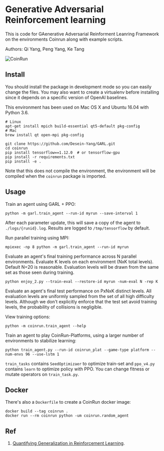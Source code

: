 
# Generative Adversarial Reinforcement learning


This is code for GAenerative Adversarial Reinforment Leanring Framework on the environments Coinrun along with example scripts.

Authors: Qi Yang, Peng Yang, Ke Tang

![CoinRun](coinrun.png?raw=true "CoinRun")

## Install

You should install the package in development mode so you can easily change the files.  You may also want to create a virtualenv before installing since it depends on a specific version of OpenAI baselines.

This environment has been used on Mac OS X and Ubuntu 16.04 with Python 3.6.

```
# Linux
apt-get install mpich build-essential qt5-default pkg-config
# Mac
brew install qt open-mpi pkg-config

git clone https://github.com/Desein-Yang/GARL.git
cd coinrun
pip install tensorflow==1.12.0  # or tensorflow-gpu
pip install -r requirements.txt
pip install -e .
```

Note that this does not compile the environment, the environment will be compiled when the `coinrun` package is imported.

## Usage

Train an agent using GARL + PPO:

```
python -m garl.train_agent --run-id myrun --save-interval 1
```

After each parameter update, this will save a copy of the agent to `./logs/{runid}.log`. Results are logged to `/tmp/tensorflow` by default.

Run parallel training using MPI:

```
mpiexec -np 8 python -m garl.train_agent --run-id myrun
```

Evaluate an agent's final training performance across N parallel environments. Evaluate K levels on each environment (NxK total levels). Default N=20 is reasonable. Evaluation levels will be drawn from the same set as those seen during training.

```
python enjoy_2.py --train-eval --restore-id myrun -num-eval N -rep K
```

Evaluate an agent's final test performance on PxNxK distinct levels. All evaluation levels are uniformly sampled from the set of all high difficulty levels. Although we don't explicitly enforce that the test set avoid training levels, the probability of collisions is negligible.

View training options:

```
python -m coinrun.train_agent --help
```

Train an agent to play CoinRun-Platforms, using a larger number of environments to stabilize learning:

```
python train_agent.py --run-id coinrun_plat --game-type platform --num-envs 96 --use-lstm 1
```
`train_tasks` contains `SeedOptimizaer` to optimize train-set and `ppo_v4.py` contains `learn` to optimize policy with PPO.
You can change fitness or mutate operators on `train_task.py`.
## Docker

There's also a `Dockerfile` to create a CoinRun docker image:

```
docker build --tag coinrun .
docker run --rm coinrun python -um coinrun.random_agent
```

## Ref

1. [Quantifying Generalization in Reinforcement Learning](https://drive.google.com/file/d/1U1-uufB_ZzQ1HG67BhW9bB8mTJ6JtS19/view).

